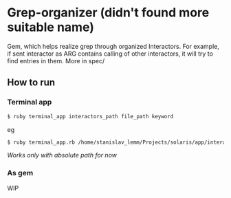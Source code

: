 # Grep-organizer (didn't found more suitable name)

Gem, which helps realize grep through organized Interactors.
For example, if sent interactor as ARG contains calling of other interactors, it will try to find entries in them.
More in spec/

## How to run
### Terminal app
```bash
$ ruby terminal_app interactors_path file_path keyword
```
eg
```bash
$ ruby terminal_app.rb /home/stanislav_lemm/Projects/solaris/app/interactors/ /home/stanislav_lemm/Projects/solaris/app/interactors/agreements/create.rb agreement
```
_Works only with absolute path for now_
### As gem
WIP